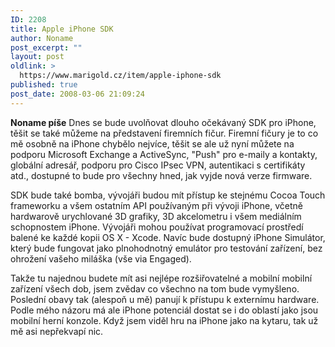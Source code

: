```yaml
---
ID: 2208
title: Apple iPhone SDK
author: Noname
post_excerpt: ""
layout: post
oldlink: >
  https://www.marigold.cz/item/apple-iphone-sdk
published: true
post_date: 2008-03-06 21:09:24
---
```

<strong>Noname píše</strong> Dnes se bude uvolňovat dlouho očekávaný SDK pro iPhone, těšit se také můžeme na představení firemních fičur. Firemní fičury je to co mě osobně na iPhone chybělo nejvíce, těšit se ale už nyní můžete na podporu Microsoft Exchange a ActiveSync, "Push" pro e-maily a kontakty, globální adresář, podporu pro Cisco IPsec VPN, autentikaci s certifikáty atd., dostupné to bude pro všechny hned, jak vyjde nová verze firmware.

SDK bude také bomba, vývojáři budou mít přístup ke stejnému Cocoa Touch frameworku a všem ostatním API používaným při vývoji iPhone, včetně hardwarově urychlované 3D grafiky, 3D akcelometru i všem mediálním schopnostem iPhone. Vývojáři mohou používat programovací prostředí balené ke každé kopii OS X - Xcode. Navíc bude dostupný iPhone Simulátor, který bude fungovat jako plnohodnotný emulátor pro testování zařízení, bez ohrožení vašeho miláška (vše via Engaged).

Takže tu najednou budete mít asi nejlépe rozšiřovatelné a mobilní mobilní zařízení všech dob, jsem zvědav co všechno na tom bude vymyšleno. Poslední obavy tak (alespoň u mě) panují k přístupu k externímu hardware. Podle mého názoru má ale iPhone potenciál dostat se i do oblastí jako jsou mobilní herní konzole. Když jsem viděl hru na iPhone jako na kytaru, tak už mě asi nepřekvapí nic.